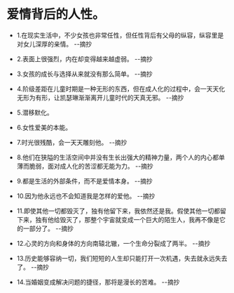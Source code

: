 # 爱情背后的人性。

- 1.在现实生活中，不少女孩也非常任性，但任性背后有父母的纵容，纵容里是对女儿深厚的亲情。 --摘抄

- 2.表面上很强烈，内在却变得越来越虚弱。 --摘抄

- 3.女孩的成长与选择从来就没有那么简单。 --摘抄

- 4.阶级差距在儿童时期是一种无形的东西，但在成人化的过程中，会一天天化无形为有形，让凯瑟琳渐渐离开儿童时代的天真无邪。 --摘抄

- 5.潜移默化。

- 6.女性爱美的本能。

- 7.时光很残酷，会一天天雕刻他。 --摘抄

- 8.他们在狭隘的生活空间中并没有生长出强大的精神力量，两个人的内心都单薄而脆弱，面对成人化的苦涩都无能为力。 --摘抄

- 9.都是生活的外部条件，而不是爱情本身。 --摘抄

- 10.因为他永远也不会知道我是怎样的爱他。 --摘抄

- 11.即使其他一切都毁灭了，独有他留下来，我依然还是我。假使其他一切都留下来，独有他给毁灭了，那整个宇宙就变成一个巨大的陌生人，我再不像是它的一部分了。 --摘抄

- 12.心灵的方向和身体的方向南辕北辙，一个生命分裂成了两半。 --摘抄

- 13.历史能够容纳一切，我们短短的人生却只能打开一次机遇，失去就永远失去了。 --摘抄

- 14.当婚姻变成解决问题的捷径，那将是漫长的苦难。 --摘抄
